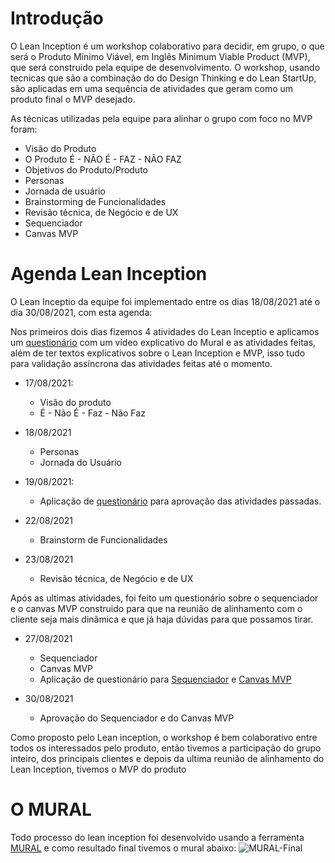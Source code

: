 # Introdução

O Lean Inception é um workshop colaborativo para decidir, em grupo, o que será o Produto Mínimo Viável, em Inglês Minimum Viable Product (MVP), que será construido pela equipe de desenvolvimento. O workshop, usando tecnicas que são a combinação do do Design Thinking e do Lean StartUp, são aplicadas em uma sequência de atividades que geram como um produto final o MVP desejado.

As técnicas utilizadas pela equipe para alinhar o grupo com foco no MVP foram:

- Visão do Produto
- O Produto É - NÃO É - FAZ - NÃO FAZ
- Objetivos do Produto/Produto
- Personas
- Jornada de usuário
- Brainstorming de Funcionalidades
- Revisão técnica, de Negócio e de UX
- Sequenciador
- Canvas MVP

# Agenda Lean Inception

O Lean Inceptio da equipe foi implementado entre os dias 18/08/2021 até o dia 30/08/2021, com esta agenda:

Nos primeiros dois dias fizemos 4 atividades do Lean Inceptio e aplicamos um [questionário](https://docs.google.com/forms/d/e/1FAIpQLScXKXjpTCOFWBJNsLl-cR98tHgqLH4lRTzo9VM8rekuq50hLg/formResponse) com um vídeo explicativo do Mural e as atividades feitas, além de ter textos explicativos sobre o Lean Inception e MVP, isso tudo para validação assíncrona das atividades feitas até o momento.

- 17/08/2021:

  - Visão do produto
  - É - Não É - Faz - Não Faz

- 18/08/2021

  - Personas
  - Jornada do Usuário

- 19/08/2021:

  - Aplicação de [questionário](https://docs.google.com/forms/d/e/1FAIpQLScXKXjpTCOFWBJNsLl-cR98tHgqLH4lRTzo9VM8rekuq50hLg/formResponse) para aprovação das atividades passadas.

- 22/08/2021

  - Brainstorm de Funcionalidades

- 23/08/2021

  - Revisão técnica, de Negócio e de UX

Após as ultimas atividades, foi feito um questionário sobre o sequenciador e o canvas MVP construido para que na reunião de alinhamento com o cliente seja mais dinâmica e que já haja dúvidas para que possamos tirar.

- 27/08/2021

  - Sequenciador
  - Canvas MVP
  - Aplicação de questionário para [Sequenciador](https://forms.gle/ZLAuisuTb9U4bvkr6) e [Canvas MVP](https://forms.gle/oUGdyCcD9Yw4CaJr7)

- 30/08/2021
  - Aprovação do Sequenciador e do Canvas MVP

Como proposto pelo Lean inception, o workshop é bem colaborativo entre todos os interessados pelo produto, então tivemos a participação do grupo inteiro, dos principais clientes e depois da ultima reunião de alinhamento do Lean Inception, tivemos o MVP do produto

# O MURAL

Todo processo do lean inception foi desenvolvido usando a ferramenta [MURAL](https://app.mural.co/t/unbfgaepsmds202111846/m/unbfgaepsmds202111846/1627488703481/91fdc4f08e012dbc9a107eef00d3aa94e86acb5c?sender=882c9e8e-18ac-447e-816a-e9b0dee0004f) e como resultado final tivemos o mural abaixo:
![MURAL-Final](../imgs/MURAL.png)
